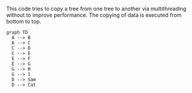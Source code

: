 This code tries to copy a tree from one tree to another via multithreading without to improve performance. The copying of data is executed from bottom to top.
```
graph TD
  A --> B
  A --> C
  C --> D
  C --> E
  E --> F
  E --> G
  G --> H
  G --> I
  D --> Sam
  D --> Cat
```
